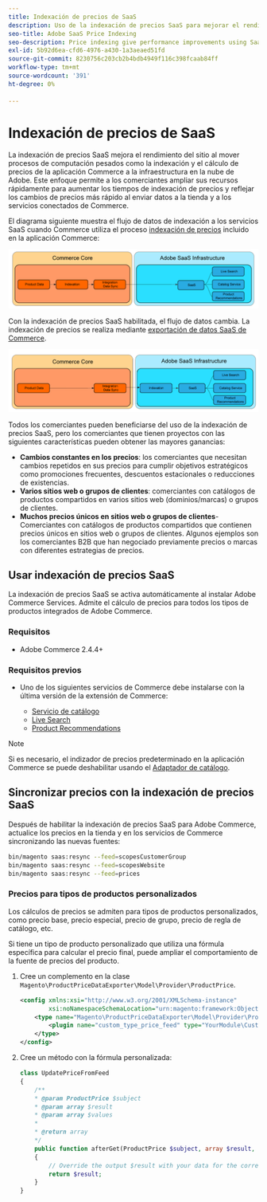```yaml
---
title: Indexación de precios de SaaS
description: Uso de la indexación de precios SaaS para mejorar el rendimiento
seo-title: Adobe SaaS Price Indexing
seo-description: Price indexing give performance improvements using SaaS infrastructure
exl-id: 5b92d6ea-cfd6-4976-a430-1a3aeaed51fd
source-git-commit: 8230756c203cb2b4bdb4949f116c398fcaab84ff
workflow-type: tm+mt
source-wordcount: '391'
ht-degree: 0%

---
```


# Indexación de precios de SaaS

La indexación de precios SaaS mejora el rendimiento del sitio al mover procesos de computación pesados como la indexación y el cálculo de precios de la aplicación Commerce a la infraestructura en la nube de Adobe. Este enfoque permite a los comerciantes ampliar sus recursos rápidamente para aumentar los tiempos de indexación de precios y reflejar los cambios de precios más rápido al enviar datos a la tienda y a los servicios conectados de Commerce.

El diagrama siguiente muestra el flujo de datos de indexación a los servicios SaaS cuando Commerce utiliza el proceso [indexación de precios](https://experienceleague.adobe.com/en/docs/commerce-operations/configuration-guide/cli/manage-indexers) incluido en la aplicación Commerce:

![Flujo de datos predeterminado](assets/old_way.png)

Con la indexación de precios SaaS habilitada, el flujo de datos cambia. La indexación de precios se realiza mediante [exportación de datos SaaS de Commerce](../data-export/data-synchronization.md).

![Flujo de datos de indexación de precios SaaS](assets/new_way.png)

Todos los comerciantes pueden beneficiarse del uso de la indexación de precios SaaS, pero los comerciantes que tienen proyectos con las siguientes características pueden obtener las mayores ganancias:

* **Cambios constantes en los precios**: los comerciantes que necesitan cambios repetidos en sus precios para cumplir objetivos estratégicos como promociones frecuentes, descuentos estacionales o reducciones de existencias.
* **Varios sitios web o grupos de clientes**: comerciantes con catálogos de productos compartidos en varios sitios web (dominios/marcas) o grupos de clientes.
* **Muchos precios únicos en sitios web o grupos de clientes**-Comerciantes con catálogos de productos compartidos que contienen precios únicos en sitios web o grupos de clientes. Algunos ejemplos son los comerciantes B2B que han negociado previamente precios o marcas con diferentes estrategias de precios.

## Usar indexación de precios SaaS

La indexación de precios SaaS se activa automáticamente al instalar Adobe Commerce Services. Admite el cálculo de precios para todos los tipos de productos integrados de Adobe Commerce.

### Requisitos

* Adobe Commerce 2.4.4+

### Requisitos previos

* Uno de los siguientes servicios de Commerce debe instalarse con la última versión de la extensión de Commerce:

   * [Servicio de catálogo](../catalog-service/overview.md)
   * [Live Search](../live-search/overview.md)
   * [Product Recommendations](../product-recommendations/guide-overview.md)


>[!NOTE]
>
>Si es necesario, el indizador de precios predeterminado en la aplicación Commerce se puede deshabilitar usando el [Adaptador de catálogo](catalog-adapter.md).

## Sincronizar precios con la indexación de precios SaaS

Después de habilitar la indexación de precios SaaS para Adobe Commerce, actualice los precios en la tienda y en los servicios de Commerce sincronizando las nuevas fuentes:

```bash
bin/magento saas:resync --feed=scopesCustomerGroup
bin/magento saas:resync --feed=scopesWebsite
bin/magento saas:resync --feed=prices
```

### Precios para tipos de productos personalizados

Los cálculos de precios se admiten para tipos de productos personalizados, como precio base, precio especial, precio de grupo, precio de regla de catálogo, etc.

Si tiene un tipo de producto personalizado que utiliza una fórmula específica para calcular el precio final, puede ampliar el comportamiento de la fuente de precios del producto.

1. Cree un complemento en la clase `Magento\ProductPriceDataExporter\Model\Provider\ProductPrice`.

   ```xml
   <config xmlns:xsi="http://www.w3.org/2001/XMLSchema-instance"
           xsi:noNamespaceSchemaLocation="urn:magento:framework:ObjectManager/etc/config.xsd">
       <type name="Magento\ProductPriceDataExporter\Model\Provider\ProductPrice">
           <plugin name="custom_type_price_feed" type="YourModule\CustomProductType\Plugin\UpdatePriceFromFeed" />
       </type>
   </config>
   ```

1. Cree un método con la fórmula personalizada:

   ```php
   class UpdatePriceFromFeed
   {
       /**
       * @param ProductPrice $subject
       * @param array $result
       * @param array $values
       *
       * @return array
       */
       public function afterGet(ProductPrice $subject, array $result, array $values) : array
       {
           // Override the output $result with your data for the corresponding products (see original method for details) 
           return $result;
       }
   }
   ```

